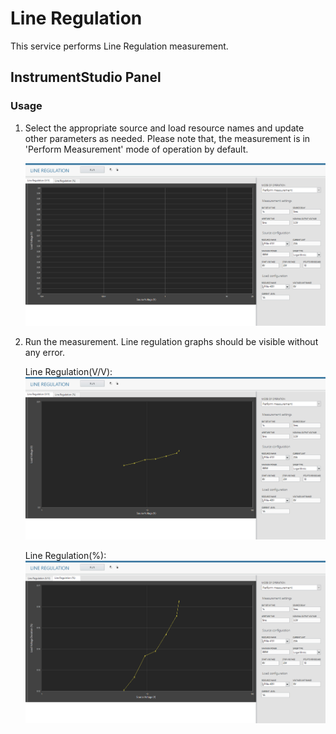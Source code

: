 # Line Regulation
This service performs Line Regulation measurement.

## InstrumentStudio Panel

### Usage

1. Select the appropriate source and load resource names and update other parameters as needed. Please note that, the measurement is in 'Perform Measurement' mode of operation by default.

   ![alt text](meas-images/line-reg-config.png)

2. Run the measurement. Line regulation graphs should be visible without any error.

   Line Regulation(V/V):
   ![alt text](meas-images/line-reg-load-volt.png)

   Line Regulation(%):
   ![alt text](meas-images/line-reg-load-volt-dev.png)


